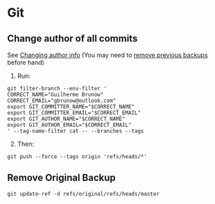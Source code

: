# Git

## Change author of all commits
See [Changing author info](https://help.github.com/articles/changing-author-info/)
(You may need to [remove previous backups](#remove-original-backup) before hand)
1. Run:
```shell
git filter-branch --env-filter '
CORRECT_NAME="Guilherme Brunow"
CORRECT_EMAIL="gbrunow@outlook.com"
export GIT_COMMITTER_NAME="$CORRECT_NAME"
export GIT_COMMITTER_EMAIL="$CORRECT_EMAIL"
export GIT_AUTHOR_NAME="$CORRECT_NAME"
export GIT_AUTHOR_EMAIL="$CORRECT_EMAIL"
' --tag-name-filter cat -- --branches --tags
```
2. Then:
```
git push --force --tags origin 'refs/heads/*'
```

## Remove Original Backup
```shell
git update-ref -d refs/original/refs/heads/master
```
